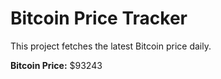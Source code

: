 # Bitcoin Price Tracker

This project fetches the latest Bitcoin price daily.

**Bitcoin Price:** $93243
